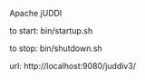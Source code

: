 Apache jUDDI

to start:
bin/startup.sh

to stop:
bin/shutdown.sh

url:
http://localhost:9080/juddiv3/